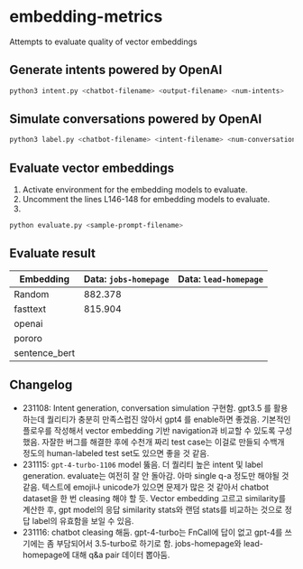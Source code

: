 # embedding-metrics

Attempts to evaluate quality of vector embeddings

## Generate intents powered by OpenAI

```bash
python3 intent.py <chatbot-filename> <output-filename> <num-intents>
```

## Simulate conversations powered by OpenAI

```bash
python3 label.py <chatbot-filename> <intent-filename> <num-conversations> <output-filename>
```

## Evaluate vector embeddings

1. Activate environment for the embedding models to evaluate.
2. Uncomment the lines L146-148 for embedding models to evaluate.
3.

```bash
python evaluate.py <sample-prompt-filename>
```

## Evaluate result

| Embedding     | Data: `jobs-homepage` | Data: `lead-homepage` |
| ------------- | --------------------- | --------------------- |
| Random        |              882.378  |                       |
| fasttext      |              815.904  |                       |
| openai        |                       |                       |
| pororo        |                       |                       |
| sentence_bert |                       |                       |

## Changelog

- 231108: Intent generation, conversation simulation 구현함. gpt3.5 를 활용하는데 퀄리티가 충분히 만족스럽진 않아서 gpt4 를 enable하면 좋겠음. 기본적인 플로우를 작성해서 vector embedding 기반 navigation과 비교할 수 있도록 구성했음. 자잘한 버그를 해결한 후에 수천개 짜리 test case는 이걸로 만들되 수백개 정도의 human-labeled test set도 있으면 좋을 것 같음.
- 231115: `gpt-4-turbo-1106` model 뚫음. 더 퀄리티 높은 intent 및 label generation. evaluate는 여전히 잘 안 돌아감. 아마 single q-a 정도만 해야될 것 같음. 텍스트에 emoji나 unicode가 있으면 문제가 많은 것 같아서 chatbot dataset을 한 번 cleasing 해야 할 듯. Vector embedding 고르고 similarity를 계산한 후, gpt model의 응답 similarity stats와 랜덤 stats를 비교하는 것으로 정답 label의 유효함을 보일 수 있음.
- 231116: chatbot cleasing 해둠. gpt-4-turbo는 FnCall에 답이 없고 gpt-4를 쓰기에는 좀 부담되어서 3.5-turbo로 하기로 함. jobs-homepage와 lead-homepage에 대해 q&a pair 데이터 뽑아둠.
